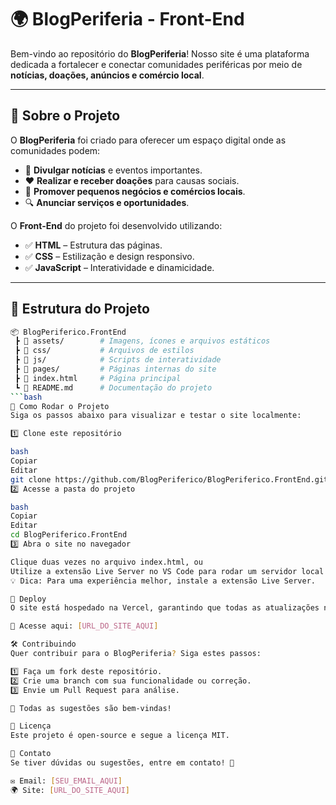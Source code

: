 # 🌍 BlogPeriferia - Front-End

Bem-vindo ao repositório do **BlogPeriferia**! Nosso site é uma plataforma dedicada a fortalecer e conectar comunidades periféricas por meio de **notícias, doações, anúncios e comércio local**.

---

## 🚀 Sobre o Projeto

O **BlogPeriferia** foi criado para oferecer um espaço digital onde as comunidades podem:

- 📢 **Divulgar notícias** e eventos importantes.
- ❤️ **Realizar e receber doações** para causas sociais.
- 🏪 **Promover pequenos negócios e comércios locais**.
- 🔍 **Anunciar serviços e oportunidades**.

O **Front-End** do projeto foi desenvolvido utilizando:

- ✅ **HTML** – Estrutura das páginas.
- ✅ **CSS** – Estilização e design responsivo.
- ✅ **JavaScript** – Interatividade e dinamicidade.

---

## 📂 Estrutura do Projeto

```bash
📦 BlogPeriferico.FrontEnd
 ┣ 📂 assets/        # Imagens, ícones e arquivos estáticos
 ┣ 📂 css/           # Arquivos de estilos
 ┣ 📂 js/            # Scripts de interatividade
 ┣ 📂 pages/         # Páginas internas do site
 ┣ 📜 index.html     # Página principal
 ┗ 📜 README.md      # Documentação do projeto
```bash
🔧 Como Rodar o Projeto
Siga os passos abaixo para visualizar e testar o site localmente:

1️⃣ Clone este repositório

bash
Copiar
Editar
git clone https://github.com/BlogPeriferico/BlogPeriferico.FrontEnd.git
2️⃣ Acesse a pasta do projeto

bash
Copiar
Editar
cd BlogPeriferico.FrontEnd
3️⃣ Abra o site no navegador

Clique duas vezes no arquivo index.html, ou
Utilize a extensão Live Server no VS Code para rodar um servidor local.
💡 Dica: Para uma experiência melhor, instale a extensão Live Server.

🚀 Deploy
O site está hospedado na Vercel, garantindo que todas as atualizações no repositório sejam aplicadas automaticamente.

🔗 Acesse aqui: [URL_DO_SITE_AQUI]

🛠 Contribuindo
Quer contribuir para o BlogPeriferia? Siga estes passos:

1️⃣ Faça um fork deste repositório.
2️⃣ Crie uma branch com sua funcionalidade ou correção.
3️⃣ Envie um Pull Request para análise.

📢 Todas as sugestões são bem-vindas!

📜 Licença
Este projeto é open-source e segue a licença MIT.

📩 Contato
Se tiver dúvidas ou sugestões, entre em contato! 💙

✉️ Email: [SEU_EMAIL_AQUI]
🌍 Site: [URL_DO_SITE_AQUI]
